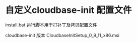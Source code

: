 # 自定义cloudbase-init 配置文件

install.bat 运行脚本用于打补丁及拷贝配置文件

cloudbase-init 版本 CloudbaseInitSetup_0_9_11_x86.msi
